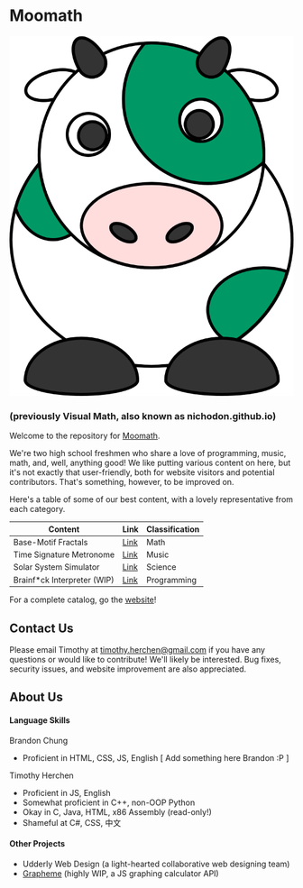 # Moomath

![Udder Cow](https://raw.githubusercontent.com/Nichodon/nichodon.github.io/master/images/front.png)

### (previously Visual Math, also known as nichodon.github.io)

Welcome to the repository for [Moomath](moomath.com).

We're two high school freshmen who share a love of programming, music, math, and, well, anything good!
We like putting various content on here, but it's not exactly that user-friendly, both for website visitors and potential contributors. That's something, however, to be improved on.

Here's a table of some of our best content, with a lovely representative from each category.

| Content | Link | Classification |
| --- | --- | --- |
| Base-Motif Fractals | [Link](https://nichodon.github.io/fractals/0003/) | Math |
| Time Signature Metronome | [Link](https://nichodon.github.io/programs/0003/) | Music |
| Solar System Simulator | [Link](https://nichodon.github.io/programs/0006/) | Science |
| Brainf*ck Interpreter (WIP) | [Link](https://nichodon.github.io/programs/0008/) | Programming |

For a complete catalog, go the [website](moomath.com)!

## Contact Us

Please email Timothy at timothy.herchen@gmail.com if you have any questions or would like to contribute! We'll likely be interested.
Bug fixes, security issues, and website improvement are also appreciated.

## About Us

#### Language Skills

Brandon Chung

* Proficient in HTML, CSS, JS, English
[ Add something here Brandon :P ]

Timothy Herchen

* Proficient in JS, English
* Somewhat proficient in C++, non-OOP Python
* Okay in C, Java, HTML, x86 Assembly (read-only!)
* Shameful at C#, CSS, 中文

#### Other Projects

* Udderly Web Design (a light-hearted collaborative web designing team)
* [Grapheme](https://github.com/anematode/grapheme) (highly WIP, a JS graphing calculator API)
